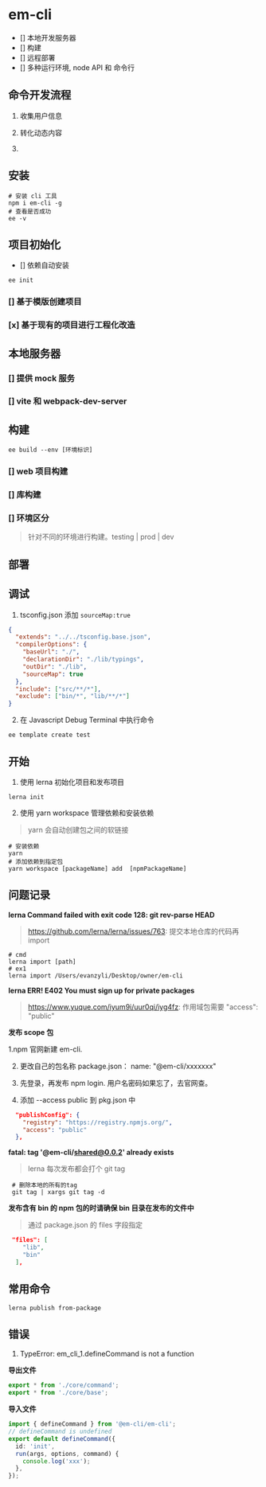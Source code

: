# em-cli

- [] 本地开发服务器
- [] 构建
- [] 远程部署
- [] 多种运行环境, node API 和 命令行

## 命令开发流程

1. 收集用户信息

2. 转化动态内容

3.

## 安装

```shell
# 安装 cli 工具
npm i em-cli -g
# 查看是否成功
ee -v
```

## 项目初始化

- [] 依赖自动安装

```shell
ee init
```

### [] 基于模版创建项目

### [x] 基于现有的项目进行工程化改造

## 本地服务器

### [] 提供 mock 服务

### [] vite 和 webpack-dev-server

## 构建

```shell
ee build --env [环境标识]
```

### [] web 项目构建

### [] 库构建

### [] 环境区分

> 针对不同的环境进行构建。testing | prod | dev

## 部署

## 调试

1. tsconfig.json 添加 `sourceMap:true`

```json
{
  "extends": "../../tsconfig.base.json",
  "compilerOptions": {
    "baseUrl": "./",
    "declarationDir": "./lib/typings",
    "outDir": "./lib",
    "sourceMap": true
  },
  "include": ["src/**/*"],
  "exclude": ["bin/*", "lib/**/*"]
}
```

2. 在 Javascript Debug Terminal 中执行命令

```shell
ee template create test
```

## 开始

1. 使用 lerna 初始化项目和发布项目

```shell
lerna init
```

2. 使用 yarn workspace 管理依赖和安装依赖

> yarn 会自动创建包之间的软链接

```shell
# 安装依赖
yarn
# 添加依赖到指定包
yarn workspace [packageName] add  [npmPackageName]
```

## 问题记录

**lerna Command failed with exit code 128: git rev-parse HEAD**

> https://github.com/lerna/lerna/issues/763: 提交本地仓库的代码再 import

```shell
# cmd
lerna import [path]
# ex1
lerna import /Users/evanzyli/Desktop/owner/em-cli
```

**lerna ERR! E402 You must sign up for private packages**

> https://www.yuque.com/iyum9i/uur0qi/iyg4fz: 作用域包需要 "access": "public"

**发布 scope 包**

1.npm 官网新建 em-cli.

2. 更改自己的包名称 package.json： name: "@em-cli/xxxxxxx"

3. 先登录，再发布 npm login. 用户名密码如果忘了，去官网查。

4. 添加 --access public 到 pkg.json 中

```json
  "publishConfig": {
    "registry": "https://registry.npmjs.org/",
    "access": "public"
  },
```

**fatal: tag '@em-cli/shared@0.0.2' already exists**

> lerna 每次发布都会打个 git tag

```shell
 # 删除本地的所有的tag
 git tag | xargs git tag -d
```

**发布含有 bin 的 npm 包的时请确保 bin 目录在发布的文件中**

> 通过 package.json 的 files 字段指定

```json
 "files": [
    "lib",
    "bin"
  ],
```

## 常用命令

```shell
lerna publish from-package
```

## 错误

1.  TypeError: em_cli_1.defineCommand is not a function

**导出文件**

```ts
export * from './core/command';
export * from './core/base';
```

**导入文件**

```ts
import { defineCommand } from '@em-cli/em-cli';
// defineCommand is undefined
export default defineCommand({
  id: 'init',
  run(args, options, command) {
    console.log('xxx');
  },
});
```
